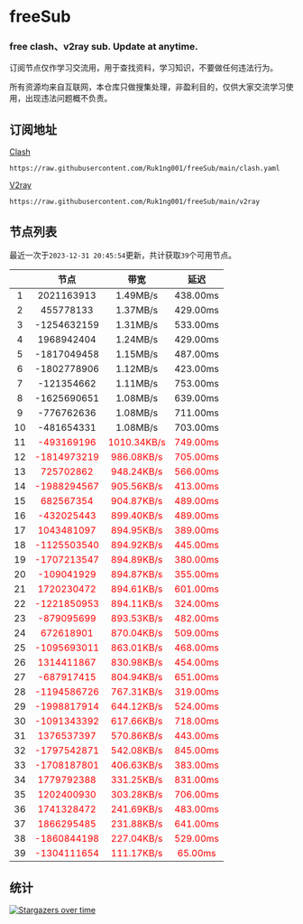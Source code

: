 # freeSub
### free clash、v2ray sub. Update at anytime.

订阅节点仅作学习交流用，用于查找资料，学习知识，不要做任何违法行为。

所有资源均来自互联网，本仓库只做搜集处理，非盈利目的，仅供大家交流学习使用，出现违法问题概不负责。

## 订阅地址
[Clash](https://raw.githubusercontent.com/Ruk1ng001/freeSub/main/clash.yaml)
```
https://raw.githubusercontent.com/Ruk1ng001/freeSub/main/clash.yaml
```
[V2ray](https://raw.githubusercontent.com/Ruk1ng001/freeSub/main/v2ray)
```
https://raw.githubusercontent.com/Ruk1ng001/freeSub/main/v2ray
```

## 节点列表

最近一次于`2023-12-31 20:45:54`更新，共计获取`39`个可用节点。

|  | 节点 | 带宽 | 延迟 |
|:-:|:--:|:--:|:--:|
 | 1 | 2021163913 | 1.49MB/s | 438.00ms |
 | 2 | 455778133 | 1.37MB/s | 429.00ms |
 | 3 | -1254632159 | 1.31MB/s | 533.00ms |
 | 4 | 1968942404 | 1.24MB/s | 429.00ms |
 | 5 | -1817049458 | 1.15MB/s | 487.00ms |
 | 6 | -1802778906 | 1.12MB/s | 423.00ms |
 | 7 | -121354662 | 1.11MB/s | 753.00ms |
 | 8 | -1625690651 | 1.08MB/s | 639.00ms |
 | 9 | -776762636 | 1.08MB/s | 711.00ms |
 | 10 | -481654331 | 1.08MB/s | 703.00ms |
 | 11 | <font color=red>-493169196</font> | <font color=red>1010.34KB/s</font> | <font color=red>749.00ms</font> |
 | 12 | <font color=red>-1814973219</font> | <font color=red>986.08KB/s</font> | <font color=red>705.00ms</font> |
 | 13 | <font color=red>725702862</font> | <font color=red>948.24KB/s</font> | <font color=red>566.00ms</font> |
 | 14 | <font color=red>-1988294567</font> | <font color=red>905.56KB/s</font> | <font color=red>413.00ms</font> |
 | 15 | <font color=red>682567354</font> | <font color=red>904.87KB/s</font> | <font color=red>489.00ms</font> |
 | 16 | <font color=red>-432025443</font> | <font color=red>899.40KB/s</font> | <font color=red>489.00ms</font> |
 | 17 | <font color=red>1043481097</font> | <font color=red>894.95KB/s</font> | <font color=red>389.00ms</font> |
 | 18 | <font color=red>-1125503540</font> | <font color=red>894.92KB/s</font> | <font color=red>445.00ms</font> |
 | 19 | <font color=red>-1707213547</font> | <font color=red>894.89KB/s</font> | <font color=red>380.00ms</font> |
 | 20 | <font color=red>-109041929</font> | <font color=red>894.87KB/s</font> | <font color=red>355.00ms</font> |
 | 21 | <font color=red>1720230472</font> | <font color=red>894.61KB/s</font> | <font color=red>601.00ms</font> |
 | 22 | <font color=red>-1221850953</font> | <font color=red>894.11KB/s</font> | <font color=red>324.00ms</font> |
 | 23 | <font color=red>-879095699</font> | <font color=red>893.53KB/s</font> | <font color=red>482.00ms</font> |
 | 24 | <font color=red>672618901</font> | <font color=red>870.04KB/s</font> | <font color=red>509.00ms</font> |
 | 25 | <font color=red>-1095693011</font> | <font color=red>863.01KB/s</font> | <font color=red>468.00ms</font> |
 | 26 | <font color=red>1314411867</font> | <font color=red>830.98KB/s</font> | <font color=red>454.00ms</font> |
 | 27 | <font color=red>-687917415</font> | <font color=red>804.94KB/s</font> | <font color=red>651.00ms</font> |
 | 28 | <font color=red>-1194586726</font> | <font color=red>767.31KB/s</font> | <font color=red>319.00ms</font> |
 | 29 | <font color=red>-1998817914</font> | <font color=red>644.12KB/s</font> | <font color=red>524.00ms</font> |
 | 30 | <font color=red>-1091343392</font> | <font color=red>617.66KB/s</font> | <font color=red>718.00ms</font> |
 | 31 | <font color=red>1376537397</font> | <font color=red>570.86KB/s</font> | <font color=red>443.00ms</font> |
 | 32 | <font color=red>-1797542871</font> | <font color=red>542.08KB/s</font> | <font color=red>845.00ms</font> |
 | 33 | <font color=red>-1708187801</font> | <font color=red>406.63KB/s</font> | <font color=red>383.00ms</font> |
 | 34 | <font color=red>1779792388</font> | <font color=red>331.25KB/s</font> | <font color=red>831.00ms</font> |
 | 35 | <font color=red>1202400930</font> | <font color=red>303.28KB/s</font> | <font color=red>706.00ms</font> |
 | 36 | <font color=red>1741328472</font> | <font color=red>241.69KB/s</font> | <font color=red>483.00ms</font> |
 | 37 | <font color=red>1866295485</font> | <font color=red>231.88KB/s</font> | <font color=red>641.00ms</font> |
 | 38 | <font color=red>-1860844198</font> | <font color=red>227.04KB/s</font> | <font color=red>529.00ms</font> |
 | 39 | <font color=red>-1304111654</font> | <font color=red>111.17KB/s</font> | <font color=red>65.00ms</font> |


## 统计

[![Stargazers over time](https://starchart.cc/Ruk1ng001/freeSub.svg)](https://starchart.cc/Ruk1ng001/freeSub)